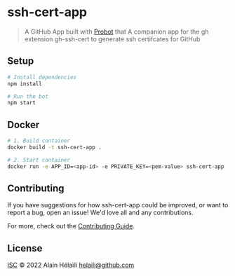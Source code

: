 # ssh-cert-app

> A GitHub App built with [Probot](https://github.com/probot/probot) that A companion app for the gh extension gh-ssh-cert to generate ssh certifcates for GitHub

## Setup

```sh
# Install dependencies
npm install

# Run the bot
npm start
```

## Docker

```sh
# 1. Build container
docker build -t ssh-cert-app .

# 2. Start container
docker run -e APP_ID=<app-id> -e PRIVATE_KEY=<pem-value> ssh-cert-app
```

## Contributing

If you have suggestions for how ssh-cert-app could be improved, or want to report a bug, open an issue! We'd love all and any contributions.

For more, check out the [Contributing Guide](CONTRIBUTING.md).

## License

[ISC](LICENSE) © 2022 Alain Hélaïli <helaili@github.com>
